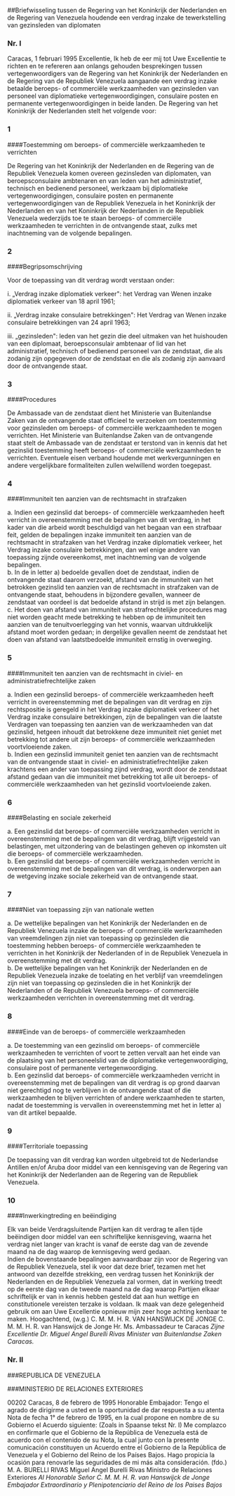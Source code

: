 <meta http-equiv='Content-Type' content='text/html; charset=utf-8' />

##Briefwisseling tussen de Regering van het Koninkrijk der Nederlanden en de Regering van Venezuela houdende een verdrag inzake de tewerkstelling van gezinsleden van diplomaten

### Nr.  I  

Caracas, 1 februari 1995 Excellentie, Ik heb de eer mij tot Uwe Excellentie te richten en te refereren aan onlangs gehouden besprekingen tussen vertegenwoordigers van de Regering van het Koninkrijk der Nederlanden en de Regering van de Republiek Venezuela aangaande een verdrag inzake betaalde beroeps- of commerciële werkzaamheden van gezinsleden van personeel van diplomatieke vertegenwoordigingen, consulaire posten en permanente vertegenwoordigingen in beide landen. De Regering van het Koninkrijk der Nederlanden stelt het volgende voor:  

### 1  

####Toestemming om beroeps- of commerciële werkzaamheden te verrichten

De Regering van het Koninkrijk der Nederlanden en de Regering van de Republiek Venezuela komen overeen gezinsleden van diplomaten, van beroepsconsulaire ambtenaren en van leden van het administratief, technisch en bedienend personeel, werkzaam bij diplomatieke vertegenwoordigingen, consulaire posten en permanente vertegenwoordigingen van de Republiek Venezuela in het Koninkrijk der Nederlanden en van het Koninkrijk der Nederlanden in de Republiek Venezuela wederzijds toe te staan beroeps- of commerciële werkzaamheden te verrichten in de ontvangende staat, zulks met inachtneming van de volgende bepalingen.  

### 2  

####Begripsomschrijving

Voor de toepassing van dit verdrag wordt verstaan onder: 

i. „Verdrag inzake diplomatiek verkeer": het Verdrag van Wenen inzake diplomatiek verkeer van 18 april 1961;  

ii. „Verdrag inzake consulaire betrekkingen": Het Verdrag van Wenen inzake consulaire betrekkingen van 24 april 1963;  

iii. „gezinsleden": leden van het gezin die deel uitmaken van het huishouden van een diplomaat, beroepsconsulair ambtenaar of lid van het administratief, technisch of bedienend personeel van de zendstaat, die als zodanig zijn opgegeven door de zendstaat en die als zodanig zijn aanvaard door de ontvangende staat.    

### 3  

####Procedures

De Ambassade van de zendstaat dient het Ministerie van Buitenlandse Zaken van de ontvangende staat officieel te verzoeken om toestemming voor gezinsleden om beroeps- of commerciële werkzaamheden te mogen verrichten. Het Ministerie van Buitenlandse Zaken van de ontvangende staat stelt de Ambassade van de zendstaat er terstond van in kennis dat het gezinslid toestemming heeft beroeps- of commerciële werkzaamheden te verrichten. Eventuele eisen verband houdende met werkvergunningen en andere vergelijkbare formaliteiten zullen welwillend worden toegepast.  

### 4  

####Immuniteit ten aanzien van de rechtsmacht in strafzaken

a.  Indien een gezinslid dat beroeps- of commerciële werkzaamheden heeft verricht in overeenstemming met de bepalingen van dit verdrag, in het kader van die arbeid wordt beschuldigd van het begaan van een strafbaar feit, gelden de bepalingen inzake immuniteit ten aanzien van de rechtsmacht in strafzaken van het Verdrag inzake diplomatiek verkeer, het Verdrag inzake consulaire betrekkingen, dan wel enige andere van toepassing zijnde overeenkomst, met inachtneming van de volgende bepalingen.   
b.  In de in letter a) bedoelde gevallen doet de zendstaat, indien de ontvangende staat daarom verzoekt, afstand van de immuniteit van het betrokken gezinslid ten aanzien van de rechtsmacht in strafzaken van de ontvangende staat, behoudens in bijzondere gevallen, wanneer de zendstaat van oordeel is dat bedoelde afstand in strijd is met zijn belangen.   
c.  Het doen van afstand van immuniteit van strafrechtelijke procedures mag niet worden geacht mede betrekking te hebben op de immuniteit ten aanzien van de tenuitvoerlegging van het vonnis, waarvan uitdrukkelijk afstand moet worden gedaan; in dergelijke gevallen neemt de zendstaat het doen van afstand van laatstbedoelde immuniteit ernstig in overweging.   

### 5  

####Immuniteit ten aanzien van de rechtsmacht in civiel- en administratiefrechtelijke zaken

a.  Indien een gezinslid beroeps- of commerciële werkzaamheden heeft verricht in overeenstemming met de bepalingen van dit verdrag en zijn rechtspositie is geregeld in het Verdrag inzake diplomatiek verkeer of het Verdrag inzake consulaire betrekkingen, zijn de bepalingen van die laatste Verdragen van toepassing ten aanzien van de werkzaamheden van dat gezinslid, hetgeen inhoudt dat betrokkene deze immuniteit niet geniet met betrekking tot andere uit zijn beroeps- of commerciële werkzaamheden voortvloeiende zaken.   
b.  Indien een gezinslid immuniteit geniet ten aanzien van de rechtsmacht van de ontvangende staat in civiel- en administratiefrechtelijke zaken krachtens een ander van toepassing zijnd verdrag, wordt door de zendstaat afstand gedaan van die immuniteit met betrekking tot alle uit beroeps- of commerciële werkzaamheden van het gezinslid voortvloeiende zaken.   

### 6  

####Belasting en sociale zekerheid

a.  Een gezinslid dat beroeps- of commerciële werkzaamheden verricht in overeenstemming met de bepalingen van dit verdrag, blijft vrijgesteld van belastingen, met uitzondering van de belastingen geheven op inkomsten uit die beroeps- of commerciële werkzaamheden.   
b.  Een gezinslid dat beroeps- of commerciële werkzaamheden verricht in overeenstemming met de bepalingen van dit verdrag, is onderworpen aan de wetgeving inzake sociale zekerheid van de ontvangende staat.   

### 7  

####Niet van toepassing zijn van nationale wetten

a.  De wettelijke bepalingen van het Koninkrijk der Nederlanden en de Republiek Venezuela inzake de beroeps- of commerciële werkzaamheden van vreemdelingen zijn niet van toepassing op gezinsleden die toestemming hebben beroeps- of commerciële werkzaamheden te verrichten in het Koninkrijk der Nederlanden of in de Republiek Venezuela in overeenstemming met dit verdrag.   
b.  De wettelijke bepalingen van het Koninkrijk der Nederlanden en de Republiek Venezuela inzake de toelating en het verblijf van vreemdelingen zijn niet van toepassing op gezinsleden die in het Koninkrijk der Nederlanden of de Republiek Venezuela beroeps- of commerciële werkzaamheden verrichten in overeenstemming met dit verdrag.   

### 8  

####Einde van de beroeps- of commerciële werkzaamheden

a.  De toestemming van een gezinslid om beroeps- of commerciële werkzaamheden te verrichten of voort te zetten vervalt aan het einde van de plaatsing van het personeelslid van de diplomatieke vertegenwoordiging, consulaire post of permanente vertegenwoordiging.   
b.  Een gezinslid dat beroeps- of commerciële werkzaamheden verricht in overeenstemming met de bepalingen van dit verdrag is op grond daarvan niet gerechtigd nog te verblijven in de ontvangende staat of die werkzaamheden te blijven verrichten of andere werkzaamheden te starten, nadat de toestemming is vervallen in overeenstemming met het in letter a) van dit artikel bepaalde.   

### 9  

####Territoriale toepassing

De toepassing van dit verdrag kan worden uitgebreid tot de Nederlandse Antillen en/of Aruba door middel van een kennisgeving van de Regering van het Koninkrijk der Nederlanden aan de Regering van de Republiek Venezuela.  

### 10  

####Inwerkingtreding en beëindiging

Elk van beide Verdragsluitende Partijen kan dit verdrag te allen tijde beëindigen door middel van een schriftelijke kennisgeving, waarna het verdrag niet langer van kracht is vanaf de eerste dag van de zevende maand na de dag waarop de kennisgeving werd gedaan.  
Indien de bovenstaande bepalingen aanvaardbaar zijn voor de Regering van de Republiek Venezuela, stel ik voor dat deze brief, tezamen met het antwoord van dezelfde strekking, een verdrag tussen het Koninkrijk der Nederlanden en de Republiek Venezuela zal vormen, dat in werking treedt op de eerste dag van de tweede maand na de dag waarop Partijen elkaar schriftelijk er van in kennis hebben gesteld dat aan hun wettige en constitutionele vereisten terzake is voldaan. Ik maak van deze gelegenheid gebruik om aan Uwe Excellentie opnieuw mijn zeer hoge achting kenbaar te maken. Hoogachtend, (w.g.) C. M. M. H. R. VAN HANSWIJCK DE JONGE C. M. M. H. R. van Hanswijck de Jonge Hr. Ms. Ambassadeur te Caracas  *Zijne Excellentie*   *Dr. Miguel Angel Burelli Rivas*   *Minister van Buitenlandse Zaken*   *Caracas.*    

### Nr.  II  

###REPUBLICA DE VENEZUELA

###MINISTERIO DE RELACIONES EXTERIORES

00202 Caracas, 8 de febrero de 1995 Honorable Embajador: Tengo el agrado de dirigirme a usted en la oportunidad de dar respuesta a su atenta Nota de fecha 1° de febrero de 1995, en la cual propone en nombre de su Gobierno el Acuerdo siguiente:  (Zoals in Spaanse tekst Nr. I)  Me complazco en confirmarle que el Gobierno de la República de Venezuela está de acuerdo con el contenido de su Nota, la cual junto con la presente comunicación constituyen un Acuerdo entre el Gobierno de la República de Venezuela y el Gobierno del Reino de los Países Bajos. Hago propicia la ocasión para renovarle las seguridades de mi más alta consideración. (fdo.) M. A. BURELLI RIVAS Miguel Angel Burelli Rivas Ministro de Relaciones Exteriores  *Al Honorable Señor*   *C. M. M. H. R. van Hanswijck de Jonge*   *Embajador Extraordinario y Plenipotenciario*   *del Reino de los Paises Bajos*    
